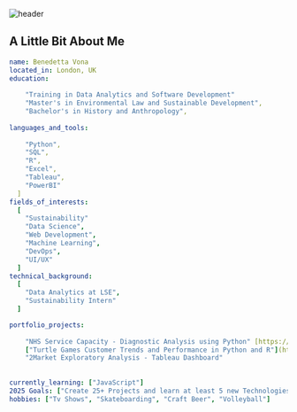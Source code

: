 ![header](https://capsule-render.vercel.app/api?type=venom&height=300&color=0:003193,100:00BA2D&text=Hi%20there!%20I'm%20Benedetta%20-nl-%20and%20this%20is%20my%20Data%20Analyst%20Portfolio&fontColor=C0C0C0&fontSize=21)

## A Little Bit About Me
```yaml
name: Benedetta Vona
located_in: London, UK
education:
  
    "Training in Data Analytics and Software Development"
    "Master's in Environmental Law and Sustainable Development",
    "Bachelor's in History and Anthropology",
  
languages_and_tools:
  
    "Python",
    "SQL",
    "R",
    "Excel",
    "Tableau",
    "PowerBI"
  ]
fields_of_interests:
  [
    "Sustainability"
    "Data Science",
    "Web Development",
    "Machine Learning",
    "DevOps",
    "UI/UX"
  ]
technical_background:
  [
    "Data Analytics at LSE",
    "Sustainability Intern"
  ]

portfolio_projects:
  
    "NHS Service Capacity - Diagnostic Analysis using Python" [https://github.com/bene-vona/portfolio_projects/tree/main/NHS%20Service%20Capacity%20-%20Diagnostic%20Analysis%20using%20Python],
    ["Turtle Games Customer Trends and Performance in Python and R"](https://github.com/bene-vona/portfolio_projects/tree/main/Turtle%20Games%20Customer%20Trends%20and%20Performance%20in%20Python%20and%20R),
    "2Market Exploratory Analysis - Tableau Dashboard"
  
  
currently_learning: ["JavaScript"]
2025 Goals: ["Create 25+ Projects and learn at least 5 new Technologies."]
hobbies: ["Tv Shows", "Skateboarding", "Craft Beer", "Volleyball"]
```
